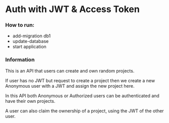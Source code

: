 # Auth with JWT & Access Token

### How to run:
* add-migration db1
* update-database
* start application

### Information
This is an API that users can create and own random projects.

If user has no JWT but request to create a project then we create a new Anonymous user with a JWT and assign the new project here.

In this API both Anonymous or Authorized users can be authenticated and have their own projects.

A user can also claim the ownership of a project, using the JWT of the other user.